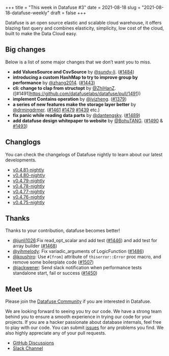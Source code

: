 +++
title = "This week in Datafuse #3"
date = 2021-08-18
slug = "2021-08-18-datafuse-weekly"
draft = false
+++

Datafuse is an open source elastic and scalable cloud warehouse, it offers blazing fast query and combines elasticity, simplicity, low cost of the cloud, built to make the Data Cloud easy.

## Big changes

Below is a list of some major changes that we don’t want you to miss.

- **add ValuesSource and CsvSource** by [@sundy-li](https://github.com/sundy-li). ([#1484](https://github.com/datafuselabs/datafuse/pull/1484))
- **introducing a custom HashMap to try to improve group by performance** by [@zhang2014](https://github.com/zhang2014). ([#1443](https://github.com/datafuselabs/datafuse/pull/1443))
- **cli: change to clap from structopt** by [@ZhiHanZ](https://github.com/ZhiHanZ). ([#1491]https://github.com/datafuselabs/datafuse/pull/1491))
- **implement Contains operation** by [@jyizheng](https://github.com/jyizheng). ([#1379](https://github.com/datafuselabs/datafuse/pull/1379))
- **a series of new features make the storage layer better** by [@drmingdrmer](https://github.com/drmingdrmer). ([#1461](https://github.com/datafuselabs/datafuse/pull/1461) [#1479](https://github.com/datafuselabs/datafuse/pull/1479) [#1439](https://github.com/datafuselabs/datafuse/pull/1439) etc.)
- **fix panic while reading data parts** by [@dantengsky](https://github.com/dantengsky). ([#1489](https://github.com/datafuselabs/datafuse/pull/1489))
- **add datafuse design whitepaper to website** by [@BohuTANG](https://github.com/BohuTANG). ([#1490](https://github.com/datafuselabs/datafuse/pull/1490) & [#1493](https://github.com/datafuselabs/datafuse/pull/1493))

## Changlogs

You can check the changelogs of Datafuse nightly to learn about our latest developments.

- [v0.4.81-nightly](https://github.com/datafuselabs/datafuse/releases/tag/v0.4.81-nightly)
- [v0.4.80-nightly](https://github.com/datafuselabs/datafuse/releases/tag/v0.4.80-nightly)
- [v0.4.79-nightly](https://github.com/datafuselabs/datafuse/releases/tag/v0.4.79-nightly)
- [v0.4.78-nightly](https://github.com/datafuselabs/datafuse/releases/tag/v0.4.78-nightly)
- [v0.4.77-nightly](https://github.com/datafuselabs/datafuse/releases/tag/v0.4.77-nightly)
- [v0.4.76-nightly](https://github.com/datafuselabs/datafuse/releases/tag/v0.4.76-nightly)
- [v0.4.75-nightly](https://github.com/datafuselabs/datafuse/releases/tag/v0.4.75-nightly)

## Thanks

Thanks to your contribution, datafuse becomes better!

- [@junli1026](https://github.com/junli1026):Fix read_opt_scalar and add test ([#1446](https://github.com/datafuselabs/datafuse/pull/1446)) and add test for array builder ([#1468](https://github.com/datafuselabs/datafuse/pull/1468))
- [@yjhmelody](https://github.com/yjhmelody): Fix variadic_arguments of LogicFunction ([#1486](https://github.com/datafuselabs/datafuse/pull/1486))
- [@koushiro](https://github.com/koushiro): Use `#[from]` attribute of `thiserror::Error` proc macro, and remove some boilerplate code ([#1507](https://github.com/datafuselabs/datafuse/pull/1507))
- [@jackwener](https://github.com/jackwener): Send slack notification when performance tests standalone start, fail or success ([#1450](https://github.com/datafuselabs/datafuse/pull/1450))

## Meet Us

Please join the [Datafuse Community](https://github.com/datafuselabs/) if you are interested in Datafuse.

We are looking forward to seeing you try our code. We have a strong team behind you to ensure a smooth experience in trying our code for your projects.
If you are a hacker passionate about database internals, feel free to play with our code.
You can submit [issues](https://github.com/datafuselabs/datafuse/issues) for any problems you find. We also highly appreciate any of your pull requests.

- [GitHub Discussions](https://github.com/datafuselabs/datafuse/discussions)
- [Slack Channel](https://link.databend.rs/join-slack)
